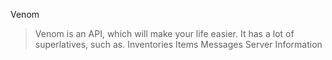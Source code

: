 Venom

> Venom is an API, which will make your life easier. It has a lot of superlatives, such as.
> Inventories
> Items
> Messages
> Server Information 
